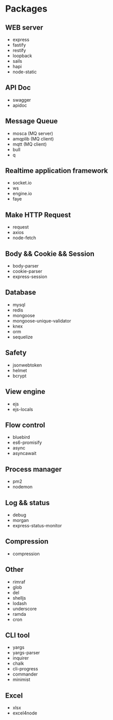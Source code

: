 # Packages

## WEB server 

- express
- fastify
- restify
- loopback
- sails
- hapi
- node-static

## API Doc

- swagger
- apidoc

## Message Queue 

- mosca (MQ server)
- amqplib (MQ client)
- mqtt (MQ client)
- bull
- q

## Realtime application framework

- socket.io
- ws
- engine.io
- faye

## Make HTTP Request

- request
- axios
- node-fetch 

## Body && Cookie && Session

- body-parser
- cookie-parser
- express-session

## Database

- mysql
- redis
- mongoose   
- mongoose-unique-validator
- knex
- orm
- sequelize

## Safety 

- jsonwebtoken
- helmet
- bcrypt

## View engine

- ejs
- ejs-locals

## Flow control

- bluebird
- es6-promisify
- async
- asyncawait

## Process manager

- pm2 
- nodemon

## Log && status

- debug
- morgan
- express-status-monitor

## Compression

- compression

## Other

- rimraf
- glob
- del
- shelljs
- lodash
- underscore
- ramda
- cron

## CLI tool

- yargs
- yargs-parser
- inquirer
- chalk
- cli-progress
- commander
- minimist

## Excel

- xlsx
- excel4node
